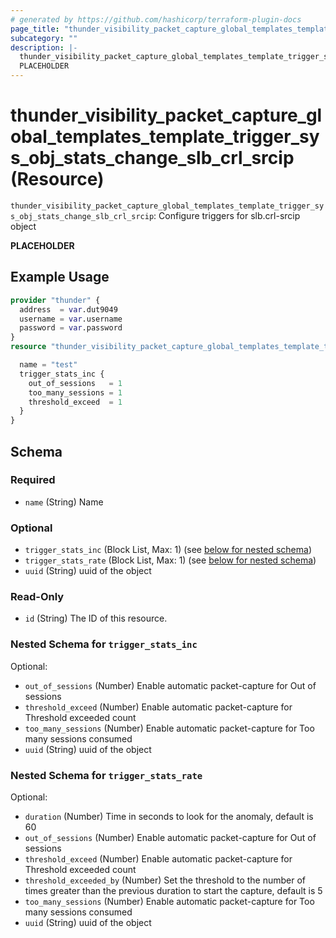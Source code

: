 ```yaml
---
# generated by https://github.com/hashicorp/terraform-plugin-docs
page_title: "thunder_visibility_packet_capture_global_templates_template_trigger_sys_obj_stats_change_slb_crl_srcip Resource - terraform-provider-thunder"
subcategory: ""
description: |-
  thunder_visibility_packet_capture_global_templates_template_trigger_sys_obj_stats_change_slb_crl_srcip: Configure triggers for slb.crl-srcip object
  PLACEHOLDER
---
```


# thunder_visibility_packet_capture_global_templates_template_trigger_sys_obj_stats_change_slb_crl_srcip (Resource)

`thunder_visibility_packet_capture_global_templates_template_trigger_sys_obj_stats_change_slb_crl_srcip`: Configure triggers for slb.crl-srcip object

__PLACEHOLDER__

## Example Usage

```terraform
provider "thunder" {
  address  = var.dut9049
  username = var.username
  password = var.password
}
resource "thunder_visibility_packet_capture_global_templates_template_trigger_sys_obj_stats_change_slb_crl_srcip" "thunder_visibility_packet_capture_global_templates_template_trigger_sys_obj_stats_change_slb_crl_srcip" {

  name = "test"
  trigger_stats_inc {
    out_of_sessions   = 1
    too_many_sessions = 1
    threshold_exceed  = 1
  }
}
```

<!-- schema generated by tfplugindocs -->
## Schema

### Required

- `name` (String) Name

### Optional

- `trigger_stats_inc` (Block List, Max: 1) (see [below for nested schema](#nestedblock--trigger_stats_inc))
- `trigger_stats_rate` (Block List, Max: 1) (see [below for nested schema](#nestedblock--trigger_stats_rate))
- `uuid` (String) uuid of the object

### Read-Only

- `id` (String) The ID of this resource.

<a id="nestedblock--trigger_stats_inc"></a>
### Nested Schema for `trigger_stats_inc`

Optional:

- `out_of_sessions` (Number) Enable automatic packet-capture for Out of sessions
- `threshold_exceed` (Number) Enable automatic packet-capture for Threshold exceeded count
- `too_many_sessions` (Number) Enable automatic packet-capture for Too many sessions consumed
- `uuid` (String) uuid of the object


<a id="nestedblock--trigger_stats_rate"></a>
### Nested Schema for `trigger_stats_rate`

Optional:

- `duration` (Number) Time in seconds to look for the anomaly, default is 60
- `out_of_sessions` (Number) Enable automatic packet-capture for Out of sessions
- `threshold_exceed` (Number) Enable automatic packet-capture for Threshold exceeded count
- `threshold_exceeded_by` (Number) Set the threshold to the number of times greater than the previous duration to start the capture, default is 5
- `too_many_sessions` (Number) Enable automatic packet-capture for Too many sessions consumed
- `uuid` (String) uuid of the object


